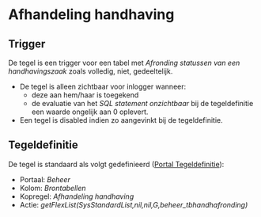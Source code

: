 # Afhandeling handhaving

## Trigger

De tegel is een trigger voor een tabel met *Afronding statussen van een handhavingszaak* zoals volledig, niet, gedeeltelijk.

* De tegel is alleen zichtbaar voor inlogger wanneer:
  * deze aan hem/haar is toegekend
  * de evaluatie van het *SQL statement onzichtbaar* bij de tegeldefinitie een waarde ongelijk aan 0 oplevert.
* Een tegel is disabled indien zo aangevinkt bij de tegeldefinitie.

## Tegeldefinitie

De tegel is standaard als volgt gedefinieerd ([Portal Tegeldefinitie](/docs/instellen_inrichten/portaldefinitie/portal_tegel.md)):

* Portaal: *Beheer*
* Kolom: *Brontabellen*
* Kopregel: *Afhandeling handhaving*
* Actie: *getFlexList(SysStandardList,nil,nil,G,beheer_tbhandhafronding)*
